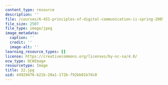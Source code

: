 ```yaml
---
content_type: resource
description: ''
file: /courses/6-451-principles-of-digital-communication-ii-spring-2005/44929476b21b20a1172bf92bb01b7dc0_22.jpg
file_size: 2507
file_type: image/jpeg
image_metadata:
  caption: ''
  credit: ''
  image-alt: ''
learning_resource_types: []
license: https://creativecommons.org/licenses/by-nc-sa/4.0/
ocw_type: OCWImage
resourcetype: Image
title: 22.jpg
uid: 44929476-b21b-20a1-172b-f92bb01b7dc0
---
```

